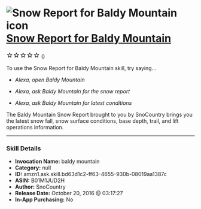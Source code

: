 # &nbsp;<img src="skill_icon" alt="Snow Report for Baldy Mountain icon" width="36"> [Snow Report for Baldy Mountain](http://alexa.amazon.com/#skills/amzn1.ask.skill.bd63d1c2-ff63-4655-930b-08019aa1387c)
![0 stars](../../images/ic_star_border_black_18dp_1x.png)![0 stars](../../images/ic_star_border_black_18dp_1x.png)![0 stars](../../images/ic_star_border_black_18dp_1x.png)![0 stars](../../images/ic_star_border_black_18dp_1x.png)![0 stars](../../images/ic_star_border_black_18dp_1x.png) 0

To use the Snow Report for Baldy Mountain skill, try saying...

* *Alexa, open Baldy Mountain*

* *Alexa, ask Baldy Mountain for the snow report*

* *Alexa, ask Baldy Mountain for latest conditions*

The Baldy Mountain Snow Report brought to you by SnoCountry brings you the latest snow fall, snow surface conditions,  base depth, trail, and lift operations information.

***

### Skill Details

* **Invocation Name:** baldy mountain
* **Category:** null
* **ID:** amzn1.ask.skill.bd63d1c2-ff63-4655-930b-08019aa1387c
* **ASIN:** B01M1JUD2H
* **Author:** SnoCountry
* **Release Date:** October 20, 2016 @ 03:17:27
* **In-App Purchasing:** No
